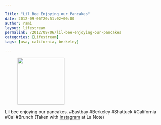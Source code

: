 ```yaml
---

Title: "Lil Bee Enjoying our Pancakes"
date: 2012-09-06T20:51:02+00:00
author: rami
layout: lifestream 
permalink: /2012/09/06/lil-bee-enjoying-our-pancakes
categories: [Lifestream]
tags: [usa, california, berkeley]

---
```


<div id='gallery-63' class='gallery galleryid-1847 gallery-columns-3 gallery-size-thumbnail'>
  <figure class='gallery-item'> 
  
  <div class='gallery-icon landscape'>
    <a href='http://139.59.20.41/2012/09/06/lil-bee-enjoying-our-pancakes-eastbay-berkeley/attachment/1848/'><img width="150" height="150" src="http://139.59.20.41/wp-content/uploads/2012/09/tumblr_m9y4l3UDwQ1qb4qlko1_1280-150x150.jpg" class="attachment-thumbnail size-thumbnail" alt="" srcset="http://139.59.20.41/wp-content/uploads/2012/09/tumblr_m9y4l3UDwQ1qb4qlko1_1280-150x150.jpg 150w, http://139.59.20.41/wp-content/uploads/2012/09/tumblr_m9y4l3UDwQ1qb4qlko1_1280-300x300.jpg 300w, http://139.59.20.41/wp-content/uploads/2012/09/tumblr_m9y4l3UDwQ1qb4qlko1_1280-100x100.jpg 100w, http://139.59.20.41/wp-content/uploads/2012/09/tumblr_m9y4l3UDwQ1qb4qlko1_1280.jpg 612w" sizes="100vw" /></a>
  </div></figure>
</div>

Lil bee enjoying our pancakes. #Eastbay #Berkeley #Shattuck #California #Cal #Brunch (Taken with [Instagram](http://instagram.com) at La Note)
